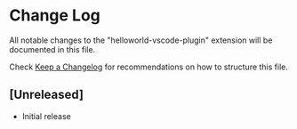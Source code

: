 # Change Log
All notable changes to the "helloworld-vscode-plugin" extension will be documented in this file.

Check [Keep a Changelog](http://keepachangelog.com/) for recommendations on how to structure this file.

## [Unreleased]
- Initial release